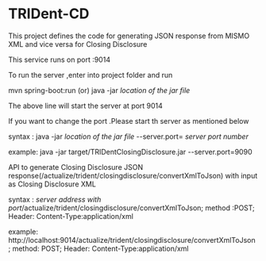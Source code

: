 # TRIDent-CD

This project defines the code for generating JSON response from MISMO XML and vice versa for Closing Disclosure

This service runs on port :9014

To run the server ,enter into project folder and run

mvn spring-boot:run (or) java -jar *location of the jar file*

The above line will start the server at port 9014

If you want to change the port .Please start th server as mentioned below 

syntax : java -jar *location of the jar file* --server.port= *server port number*
 
example: java -jar target/TRIDentClosingDisclosure.jar --server.port=9090

API to generate Closing Disclosure JSON response(/actualize/trident/closingdisclosure/convertXmlToJson) with input as Closing Disclosure XML 

syntax : *server address with port*/actualize/trident/closingdisclosure/convertXmlToJson; method :POST; Header: Content-Type:application/xml

example: http://localhost:9014/actualize/trident/closingdisclosure/convertXmlToJson ; method: POST; Header: Content-Type:application/xml